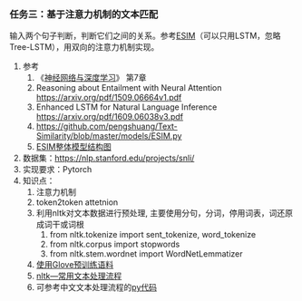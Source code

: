 ### 任务三：基于注意力机制的文本匹配

输入两个句子判断，判断它们之间的关系。参考[ESIM](https://arxiv.org/pdf/1609.06038v3.pdf)（可以只用LSTM，忽略Tree-LSTM），用双向的注意力机制实现。

1. 参考
   1. 《[神经网络与深度学习](https://nndl.github.io/)》 第7章
   2. Reasoning about Entailment with Neural Attention <https://arxiv.org/pdf/1509.06664v1.pdf>
   3. Enhanced LSTM for Natural Language Inference <https://arxiv.org/pdf/1609.06038v3.pdf>
   4. https://github.com/pengshuang/Text-Similarity/blob/master/models/ESIM.py
   5. [ESIM整体模型结构图](ESIM.jpg)
2. 数据集：https://nlp.stanford.edu/projects/snli/
3. 实现要求：Pytorch
4. 知识点：
   1. 注意力机制
   2. token2token attetnion
   3. 利用nltk对文本数据进行预处理, 主要使用分句，分词，停用词表，词还原成词干或词根
      1. from nltk.tokenize import sent_tokenize, word_tokenize 
      2. from nltk.corpus import stopwords
      3. from nltk.stem.wordnet import WordNetLemmatizer
   4. [使用Glove预训练语料](https://github.com/stanfordnlp/GloVe)
   5. [nltk—常用文本处理流程](https://blog.csdn.net/qq_34464926/article/details/82745413)
   6. 可参考中文文本处理流程的[py代码](https://github.com/Alic-yuan/nlp-beginner-finish/blob/master/task3/data.py)
